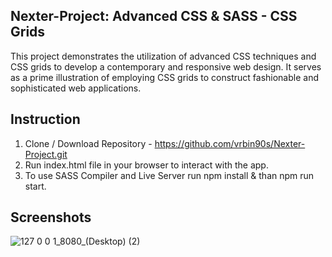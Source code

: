 ## Nexter-Project: Advanced CSS & SASS - CSS Grids

This project demonstrates the utilization of advanced CSS techniques and CSS grids to develop a contemporary and responsive web design. It serves as a prime illustration of employing CSS grids to construct fashionable and sophisticated web applications.

## Instruction

1. Clone / Download Repository - https://github.com/vrbin90s/Nexter-Project.git
2. Run index.html file in your browser to interact with the app.
3. To use SASS Compiler and Live Server run npm install & than npm run start.

## Screenshots

![127 0 0 1_8080_(Desktop) (2)](https://user-images.githubusercontent.com/72602872/232721916-c3225103-2816-41df-866c-51bae14db136.png)

